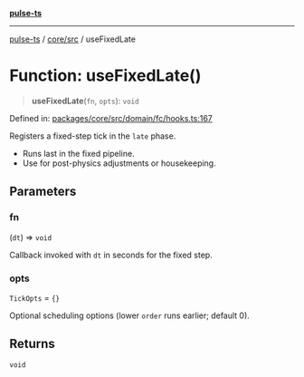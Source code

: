[**pulse-ts**](../../../README.md)

***

[pulse-ts](../../../README.md) / [core/src](../README.md) / useFixedLate

# Function: useFixedLate()

> **useFixedLate**(`fn`, `opts`): `void`

Defined in: [packages/core/src/domain/fc/hooks.ts:167](https://github.com/jlehett/pulse-ts/blob/d786433c7cb88fe7c30a7029f46dff58815931cc/packages/core/src/domain/fc/hooks.ts#L167)

Registers a fixed-step tick in the `late` phase.

- Runs last in the fixed pipeline.
- Use for post-physics adjustments or housekeeping.

## Parameters

### fn

(`dt`) => `void`

Callback invoked with `dt` in seconds for the fixed step.

### opts

`TickOpts` = `{}`

Optional scheduling options (lower `order` runs earlier; default 0).

## Returns

`void`
